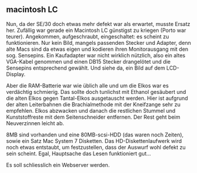## macintosh LC
Nun, da der SE/30 doch etwas mehr defekt war als erwartet, musste Ersatz her. Zufällig war gerade ein Macintosh LC günstigst zu kriegen (Porto war teurer).
Angekommen, aufgeschraubt, eingeschaltet: es scheint zu funktionieren. Nur kein Bild, mangels passenden Stecker und Adapter, denn alte Macs sind da etwas eigen und kodieren ihren Monitorausgang mit den sog. Sensepins.
Ein Kaufadapter war nicht wirklich nützlich, also ein altes VGA-Kabel genommen und einen DB15 Stecker drangelötet und die Sensepins entsprechend gewählt. Und siehe da, ein Bild auf dem LCD-Display.

Aber die RAM-Batterie war wie üblich alle und um die Elkos war es verdächtig schmierig. Das sollte doch tunlichst mit Ethanol gesäubert und die alten Elkos gegen Tantal-Elkos ausgetauscht werden. Hier ist aufgrund der alten Leiterbahnen die Brachialmethode mit der Kneifzange sehr zu empfehlen. Elkos abzwacken und danach die restlichen Stummel und Kunststoffreste mit dem Seitenschneider entfernen. Der Rest geht beim Neuverzinnen leicht ab.

8MB sind vorhanden und eine 80MB-scsi-HDD (das waren noch Zeiten), sowie ein Satz Mac System 7 Disketten. Das HD-Diskettenlaufwerk wird noch etwas entstaubt, um festzustellen, dass der Auswurf wohl defekt zu sein scheint. Egal, Hauptsache das Lesen funktioniert gut...

Es soll schliesslich ein Webserver werden. 
